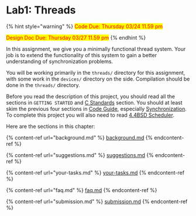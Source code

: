 # Lab1: Threads

{% hint style="warning" %}
<mark style="color:red;">Code Due: Thursday 03/24 11.59 pm</mark>

<mark style="color:red;">Design Doc Due: Thursday 03/27 11.59 pm</mark>
{% endhint %}

In this assignment, we give you a minimally functional thread system. Your job is to extend the functionality of this system to gain a better understanding of synchronization problems.

You will be working primarily in the `threads/` directory for this assignment, with some work in the `devices/` directory on the side. Compilation should be done in the `threads/` directory.

Before you read the description of this project, you should read all the sections in `GETTING STARTED` and [C Standards](../../appendix/coding-standards.md) section. You should at least skim the previous four sections in [Code Guide](../../appendix/reference-guide/), especially [Synchronization](../../appendix/reference-guide/synchronization.md). To complete this project you will also need to read [4.4BSD Scheduler](broken-reference).

Here are the sections in this chapter:

{% content-ref url="background.md" %}
[background.md](background.md)
{% endcontent-ref %}

{% content-ref url="suggestions.md" %}
[suggestions.md](suggestions.md)
{% endcontent-ref %}

{% content-ref url="your-tasks.md" %}
[your-tasks.md](your-tasks.md)
{% endcontent-ref %}

{% content-ref url="faq.md" %}
[faq.md](faq.md)
{% endcontent-ref %}

{% content-ref url="submission.md" %}
[submission.md](submission.md)
{% endcontent-ref %}
